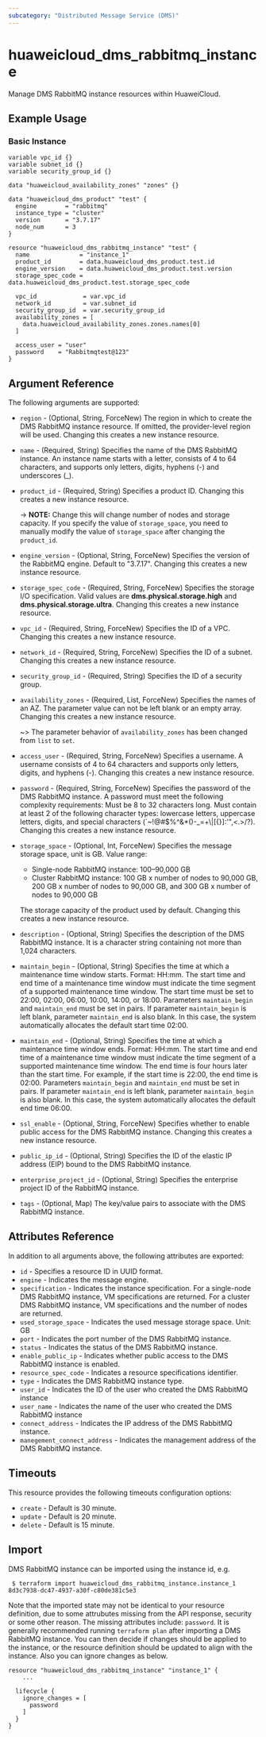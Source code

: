 ```yaml
---
subcategory: "Distributed Message Service (DMS)"
---
```


# huaweicloud_dms_rabbitmq_instance

Manage DMS RabbitMQ instance resources within HuaweiCloud.

## Example Usage

### Basic Instance

```hcl
variable vpc_id {}
variable subnet_id {}
variable security_group_id {}

data "huaweicloud_availability_zones" "zones" {}

data "huaweicloud_dms_product" "test" {
  engine        = "rabbitmq"
  instance_type = "cluster"
  version       = "3.7.17"
  node_num      = 3
}

resource "huaweicloud_dms_rabbitmq_instance" "test" {
  name              = "instance_1"
  product_id        = data.huaweicloud_dms_product.test.id
  engine_version    = data.huaweicloud_dms_product.test.version
  storage_spec_code = data.huaweicloud_dms_product.test.storage_spec_code

  vpc_id             = var.vpc_id
  network_id         = var.subnet_id
  security_group_id  = var.security_group_id
  availability_zones = [
    data.huaweicloud_availability_zones.zones.names[0]
  ]

  access_user = "user"
  password    = "Rabbitmqtest@123"
}
```

## Argument Reference

The following arguments are supported:

* `region` - (Optional, String, ForceNew) The region in which to create the DMS RabbitMQ instance resource. If omitted,
  the provider-level region will be used. Changing this creates a new instance resource.

* `name` - (Required, String) Specifies the name of the DMS RabbitMQ instance. An instance name starts with a letter,
  consists of 4 to 64 characters, and supports only letters, digits, hyphens (-) and underscores (_).

* `product_id` - (Required, String) Specifies a product ID. Changing this creates a new instance resource.

  -> **NOTE:** Change this will change number of nodes and storage capacity. If you specify the value of
  `storage_space`, you need to manually modify the value of `storage_space` after changing the `product_id`.

* `engine_version` - (Optional, String, ForceNew) Specifies the version of the RabbitMQ engine. Default to "3.7.17".
  Changing this creates a new instance resource.

* `storage_spec_code` - (Required, String, ForceNew) Specifies the storage I/O specification.
  Valid values are **dms.physical.storage.high** and **dms.physical.storage.ultra**.
  Changing this creates a new instance resource.

* `vpc_id` - (Required, String, ForceNew) Specifies the ID of a VPC. Changing this creates a new instance resource.

* `network_id` - (Required, String, ForceNew) Specifies the ID of a subnet. Changing this creates a new instance
  resource.

* `security_group_id` - (Required, String) Specifies the ID of a security group.

* `availability_zones` - (Required, List, ForceNew) Specifies the names of an AZ.
  The parameter value can not be left blank or an empty array.
  Changing this creates a new instance resource.

  ~> The parameter behavior of `availability_zones` has been changed from `list` to `set`.

* `access_user` - (Required, String, ForceNew) Specifies a username. A username consists of 4 to 64 characters and
  supports only letters, digits, and hyphens (-). Changing this creates a new instance resource.

* `password` - (Required, String, ForceNew) Specifies the password of the DMS RabbitMQ instance. A password must meet
  the following complexity requirements: Must be 8 to 32 characters long. Must contain at least 2 of the following
  character types: lowercase letters, uppercase letters, digits,
  and special characters (`~!@#$%^&*()-_=+\\|[{}]:'",<.>/?).
  Changing this creates a new instance resource.

* `storage_space` - (Optional, Int, ForceNew) Specifies the message storage space, unit is GB. Value range:
  + Single-node RabbitMQ instance: 100–90,000 GB
  + Cluster RabbitMQ instance: 100 GB x number of nodes to 90,000 GB, 200 GB x number of nodes to 90,000 GB,
    and 300 GB x number of nodes to 90,000 GB

  The storage capacity of the product used by default. Changing this creates a new instance resource.

* `description` - (Optional, String) Specifies the description of the DMS RabbitMQ instance.
  It is a character string containing not more than 1,024 characters.

* `maintain_begin` - (Optional, String) Specifies the time at which a maintenance time window starts. Format: HH:mm.
  The start time and end time of a maintenance time window must indicate the time segment of a supported maintenance
  time window.
  The start time must be set to 22:00, 02:00, 06:00, 10:00, 14:00, or 18:00. Parameters `maintain_begin`
  and `maintain_end` must be set in pairs. If parameter `maintain_begin` is left blank, parameter `maintain_end` is also
  blank. In this case, the system automatically allocates the default start time 02:00.

* `maintain_end` - (Optional, String) Specifies the time at which a maintenance time window ends. Format: HH:mm.
  The start time and end time of a maintenance time window must indicate the time segment of a supported maintenance
  time window. The end time is four hours later than the start time.
  For example, if the start time is 22:00, the end time is 02:00.
  Parameters `maintain_begin` and `maintain_end` must be set in pairs.
  If parameter `maintain_end` is left  blank, parameter `maintain_begin` is also blank.
  In this case, the system automatically allocates the default end time 06:00.

* `ssl_enable` - (Optional, String, ForceNew) Specifies whether to enable public access for the DMS RabbitMQ instance.
  Changing this creates a new instance resource.

* `public_ip_id` - (Optional, String) Specifies the ID of the elastic IP address (EIP)
  bound to the DMS RabbitMQ instance.

* `enterprise_project_id` - (Optional, String) Specifies the enterprise project ID of the RabbitMQ instance.

* `tags` - (Optional, Map) The key/value pairs to associate with the DMS RabbitMQ instance.

## Attributes Reference

In addition to all arguments above, the following attributes are exported:

* `id` - Specifies a resource ID in UUID format.
* `engine` - Indicates the message engine.
* `specification` - Indicates the instance specification. For a single-node DMS RabbitMQ instance, VM specifications are
  returned. For a cluster DMS RabbitMQ instance, VM specifications and the number of nodes are returned.
* `used_storage_space` - Indicates the used message storage space. Unit: GB
* `port` - Indicates the port number of the DMS RabbitMQ instance.
* `status` - Indicates the status of the DMS RabbitMQ instance.
* `enable_public_ip` - Indicates whether public access to the DMS RabbitMQ instance is enabled.
* `resource_spec_code` - Indicates a resource specifications identifier.
* `type` - Indicates the DMS RabbitMQ instance type.
* `user_id` - Indicates the ID of the user who created the DMS RabbitMQ instance
* `user_name` - Indicates the name of the user who created the DMS RabbitMQ instance
* `connect_address` - Indicates the IP address of the DMS RabbitMQ instance.
* `manegement_connect_address` - Indicates the management address of the DMS RabbitMQ instance.

## Timeouts

This resource provides the following timeouts configuration options:

* `create` - Default is 30 minute.
* `update` - Default is 20 minute.
* `delete` - Default is 15 minute.

## Import

DMS RabbitMQ instance can be imported using the instance id, e.g.

```
 $ terraform import huaweicloud_dms_rabbitmq_instance.instance_1 8d3c7938-dc47-4937-a30f-c80de381c5e3
```

Note that the imported state may not be identical to your resource definition, due to some attrubutes missing from the
API response, security or some other reason. The missing attributes include:
`password`. It is generally recommended running `terraform plan` after importing a DMS RabbitMQ instance. You can then
decide if changes should be applied to the instance, or the resource definition should be updated to align with the
instance. Also you can ignore changes as below.

```
resource "huaweicloud_dms_rabbitmq_instance" "instance_1" {
    ...

  lifecycle {
    ignore_changes = [
      password
    ]
  }
}
```
